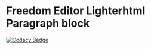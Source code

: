 # Freedom Editor Lighterhtml Paragraph block

[![Codacy Badge](https://api.codacy.com/project/badge/Grade/e1103f9fa8ab41a7b880854a8396e242)](https://app.codacy.com/manual/winston0410/freedom-editor-lighterhtml-paragraph-block?utm_source=github.com&utm_medium=referral&utm_content=winston0410/freedom-editor-lighterhtml-paragraph-block&utm_campaign=Badge_Grade_Dashboard)

